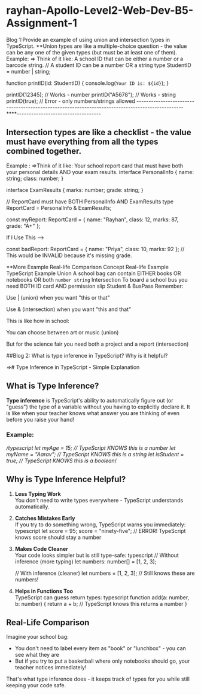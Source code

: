 
# rayhan-Apollo-Level2-Web-Dev-B5-Assignment-1

Blog 1:Provide an example of using union and intersection types in TypeScript.
**Union types are like a multiple-choice question - the value can be any one of the given types (but must be at least one of them).
Example:
=> Think of it like: A school ID that can be either a number or a barcode string.
// A student ID can be  a number OR a string
type StudentID = number | string;

function printID(id: StudentID) {
  console.log(`Your ID is: ${id}`);
}

printID(12345);    // Works - number
printID("A5678");  // Works - string
printID(true);  // Error - only numbers/strings allowed
----------------------------------***--------------------------------***-------------------------------****-----------------------------------


## Intersection types are like a checklist - the value must have everything from all the types combined together.
Example :
=>Think of it like: Your school report card that must have both your personal details AND your exam results.
interface PersonalInfo {
  name: string;
  class: number;
}

interface ExamResults {
  marks: number;
  grade: string;
}

// ReportCard must have BOTH PersonalInfo AND ExamResults
type ReportCard = PersonalInfo & ExamResults;

const myReport: ReportCard = {
  name: "Rayhan",
  class: 12,
  marks: 87,
  grade: "A+"
};

 If I Use This -->

 const badReport: ReportCard = {
   name: "Priya",
  class: 10,
   marks: 92
 };
 // This would be INVALID because it's missing grade.


 **More Example
Real-life Comparison
Concept	Real-life Example	TypeScript Example
Union	A school bag can contain EITHER books OR notebooks OR both	`number string`
Intersection	To board a school bus you need BOTH ID card AND permission slip	Student & BusPass
Remember:

Use | (union) when you want "this or that"

Use & (intersection) when you want "this and that"

This is like how in school:

You can choose between art or music (union)

But for the science fair you need both a project and a report (intersection)



 ##Blog 2:
 What is type inference in TypeScript? Why is it helpful?

 =># Type Inference in TypeScript - Simple Explanation

## What is Type Inference?

**Type inference** is TypeScript's ability to automatically figure out (or "guess") the type of a variable without you having to explicitly declare it. It is like when your teacher knows what answer you are thinking of even before you raise your hand!

### Example:
*/typescript
let myAge = 15;          // TypeScript KNOWS this is a number
let myName = "Aarav";     // TypeScript KNOWS this is a string
let isStudent = true;     // TypeScript KNOWS this is a boolean*/


## Why is Type Inference Helpful?

1. **Less Typing Work**  
   You don't need to write types everywhere - TypeScript understands automatically.

2. **Catches Mistakes Early**  
   If you try to do something wrong, TypeScript warns you immediately:
   typescript
   let score = 95;
   score = "ninety-five"; // ERROR! TypeScript knows score should stay a number
   

3. **Makes Code Cleaner**  
   Your code looks simpler but is still type-safe:
   typescript
   // Without inference (more typing)
   let numbers: number[] = [1, 2, 3];
   
   // With inference (cleaner)
   let numbers = [1, 2, 3]; // Still knows these are numbers!
   

4. **Helps in Functions Too**  
   TypeScript can guess return types:
   typescript
   function add(a: number, b: number) {
     return a + b; // TypeScript knows this returns a number
   }
   

## Real-Life Comparison

Imagine your school bag:
- You don't need to label every item as "book" or "lunchbox" - you can see what they are
- But if you try to put a basketball where only notebooks should go, your teacher notices immediately!

That's what type inference does - it keeps track of types for you while still keeping your code safe.

